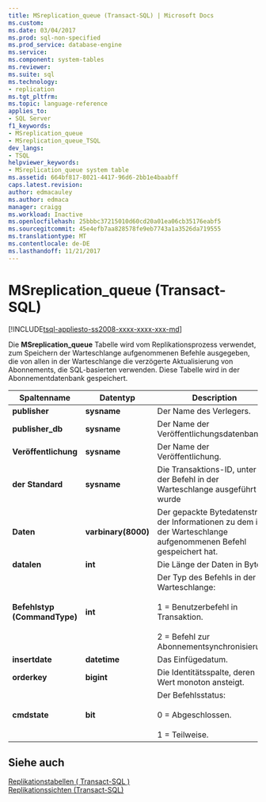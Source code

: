 ```yaml
---
title: MSreplication_queue (Transact-SQL) | Microsoft Docs
ms.custom: 
ms.date: 03/04/2017
ms.prod: sql-non-specified
ms.prod_service: database-engine
ms.service: 
ms.component: system-tables
ms.reviewer: 
ms.suite: sql
ms.technology:
- replication
ms.tgt_pltfrm: 
ms.topic: language-reference
applies_to:
- SQL Server
f1_keywords:
- MSreplication_queue
- MSreplication_queue_TSQL
dev_langs:
- TSQL
helpviewer_keywords:
- MSreplication_queue system table
ms.assetid: 664bf817-8021-4417-96d6-2bb1e4baabff
caps.latest.revision: 
author: edmacauley
ms.author: edmaca
manager: craigg
ms.workload: Inactive
ms.openlocfilehash: 25bbbc37215010d60cd20a01ea06cb35176eabf5
ms.sourcegitcommit: 45e4efb7aa828578fe9eb7743a1a3526da719555
ms.translationtype: MT
ms.contentlocale: de-DE
ms.lasthandoff: 11/21/2017
---
```

# <a name="msreplicationqueue-transact-sql"></a>MSreplication_queue (Transact-SQL)
[!INCLUDE[tsql-appliesto-ss2008-xxxx-xxxx-xxx-md](../../includes/tsql-appliesto-ss2008-xxxx-xxxx-xxx-md.md)]

  Die **MSreplication_queue** Tabelle wird vom Replikationsprozess verwendet, zum Speichern der Warteschlange aufgenommenen Befehle ausgegeben, die von allen in der Warteschlange die verzögerte Aktualisierung von Abonnements, die SQL-basierten verwenden. Diese Tabelle wird in der Abonnementdatenbank gespeichert.  
  
|Spaltenname|Datentyp|Description|  
|-----------------|---------------|-----------------|  
|**publisher**|**sysname**|Der Name des Verlegers.|  
|**publisher_db**|**sysname**|Der Name der Veröffentlichungsdatenbank.|  
|**Veröffentlichung**|**sysname**|Der Name der Veröffentlichung.|  
|**der Standard**|**sysname**|Die Transaktions-ID, unter der der Befehl in der Warteschlange ausgeführt wurde|  
|**Daten**|**varbinary(8000)**|Der gepackte Bytedatenstrom, der Informationen zu dem in der Warteschlange aufgenommenen Befehl gespeichert hat.|  
|**datalen**|**int**|Die Länge der Daten in Bytes.|  
|**Befehlstyp (CommandType)**|**int**|Der Typ des Befehls in der Warteschlange:<br /><br /> 1 = Benutzerbefehl in Transaktion.<br /><br /> 2 = Befehl zur Abonnementsynchronisierung.|  
|**insertdate**|**datetime**|Das Einfügedatum.|  
|**orderkey**|**bigint**|Die Identitätsspalte, deren Wert monoton ansteigt.|  
|**cmdstate**|**bit**|Der Befehlsstatus:<br /><br /> 0 = Abgeschlossen.<br /><br /> 1 = Teilweise.|  
  
## <a name="see-also"></a>Siehe auch  
 [Replikationstabellen &#40; Transact-SQL &#41;](../../relational-databases/system-tables/replication-tables-transact-sql.md)   
 [Replikationssichten &#40;Transact-SQL&#41;](../../relational-databases/system-views/replication-views-transact-sql.md)  
  
  
